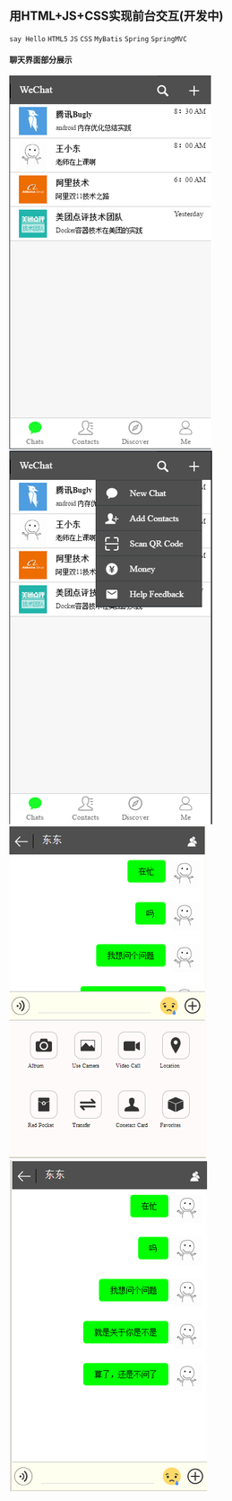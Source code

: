 ## 用HTML+JS+CSS实现前台交互(开发中)
`say Hello` `HTML5` `JS` `CSS` `MyBatis`  `Spring` `SpringMVC`
#### 聊天界面部分展示
![图片展示](show/show1.png)
![图片展示](show/show4.png)
![图片展示](show/img2.jpg)
![图片展示](show/img3.jpg)
